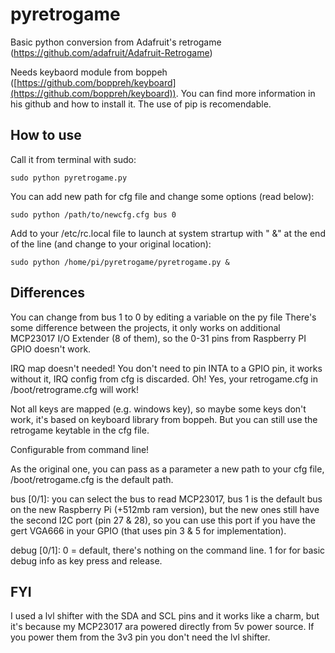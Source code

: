 # pyretrogame

Basic python conversion from Adafruit's retrogame (https://github.com/adafruit/Adafruit-Retrogame)

Needs keybaord module from boppeh ([https://github.com/boppreh/keyboard](https://github.com/boppreh/keyboard)). You can find more information in his github and how to install it. The use of pip is recomendable.

## How to use
Call it from terminal with sudo:

    sudo python pyretrogame.py

You can add new path for cfg file and change some options (read below):

    sudo python /path/to/newcfg.cfg bus 0

Add to your /etc/rc.local file to launch at system strartup with " &" at the end of the line (and change to your original location):

    sudo python /home/pi/pyretrogame/pyretrogame.py &

## Differences
You can change from bus 1 to 0 by editing a variable on the py file
There's some difference between the projects, it only works on additional MCP23017 I/O Extender (8 of them), so the 0-31 pins from Raspberry PI GPIO doesn't work.

IRQ map doesn't needed! You don't need to pin INTA to a GPIO pin, it works without it, IRQ config from cfg is discarded. Oh! Yes, your retrogame.cfg in /boot/retrograme.cfg will work!

Not all keys are mapped (e.g. windows key), so maybe some keys don't work, it's based on keyboard library from boppeh. But you can still use the retrogame keytable in the cfg file.

Configurable from command line!

As the original one, you can pass as a parameter a new path to your cfg file, /boot/retrogame.cfg is the default path.

bus [0/1]: you can select the bus to read MCP23017, bus 1 is the default bus on the new Raspberry Pi (+512mb ram version), but the new ones still have the second I2C port (pin 27 & 28), so you can use this port if you have the gert VGA666 in your GPIO (that uses pin 3 & 5 for implementation).

debug [0/1]: 0 = default, there's nothing on the command line. 1 for for basic debug info as key press and release.

## FYI
I used a lvl shifter with the SDA and SCL pins and it works like a charm, but it's because my MCP23017 ara powered directly from 5v power source. If you power them from the 3v3 pin you don't need the lvl shifter.
